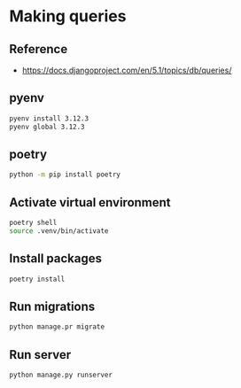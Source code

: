 # Making queries

## Reference

- https://docs.djangoproject.com/en/5.1/topics/db/queries/

## pyenv

```sh
pyenv install 3.12.3
pyenv global 3.12.3
```

## poetry

```sh
python -m pip install poetry
```

## Activate virtual environment

```sh
poetry shell
source .venv/bin/activate
```

## Install packages

```sh
poetry install
```

## Run migrations

```sh
python manage.pr migrate
```

## Run server

```sh
python manage.py runserver
```
